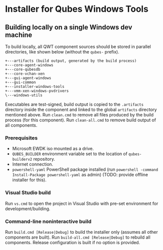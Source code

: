 # Installer for Qubes Windows Tools

## Building locally on a single Windows dev machine

To build locally, all QWT component sources should be stored in parallel directories, like shown below (without the `qubes-` prefix).

```
+---artifacts (build output, generated by the build process)
+---core-agent-windows
+---core-qubesdb
+---core-vchan-xen
+---gui-agent-windows
+---gui-common
+---installer-windows-tools
+---vmm-xen-windows-pvdrivers
\---windows-utils
```

Executables are test-signed, build output is copied to the `.artifacts` directory inside the component and linked to the global `artifacts` directory mentioned above. Run `clean.cmd` to remove all files produced by the build process (for this component). Run `clean-all.cmd` to remove build output of all components.

### Prerequisites

- Microsoft EWDK iso mounted as a drive.
- `QUBES_BUILDER` environment variable set to the location of `qubes-builderv2` repository.
- Internet connection.
- `powershell-yaml` PowerShell package installed (run `powershell -command Install-Package powershell-yaml` as admin)
  (TODO: provide offline installer for this).

### Visual Studio build

Run `vs.cmd` to open the project in Visual Studio with pre-set environment for development/building.

### Command-line noninteractive build

Run `build.cmd [Release|Debug]` to build the installer only (assumes all other components are built). Run `build-all.cmd [Release|Debug]` to rebuild all components. Release configuration is built if no option is provided.

